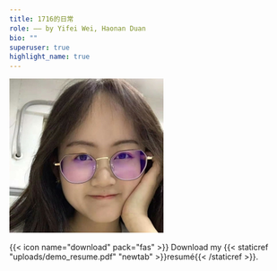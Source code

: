```yaml
---
title: 1716的日常
role: —— by Yifei Wei, Haonan Duan
bio: ""
superuser: true
highlight_name: true
---
```

![](yuan.jpg "This is yuanyuan")

{{< icon name="download" pack="fas" >}} Download my {{< staticref "uploads/demo_resume.pdf" "newtab" >}}resumé{{< /staticref >}}.
